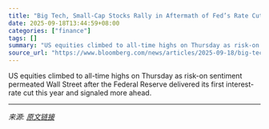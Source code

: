 ```yaml
---
title: "Big Tech, Small-Cap Stocks Rally in Aftermath of Fed’s Rate Cut"
date: 2025-09-18T13:44:59+08:00
categories: ["finance"]
tags: []
summary: "US equities climbed to all-time highs on Thursday as risk-on sentiment permeated Wall Street after the Federal Reserve delivered its first interest-rate cut this year and signaled more ahead."
source_url: "https://www.bloomberg.com/news/articles/2025-09-18/big-tech-small-cap-stocks-rise-in-aftermath-of-fed-s-rate-cut"
---
```


US equities climbed to all-time highs on Thursday as risk-on sentiment permeated Wall Street after the Federal Reserve delivered its first interest-rate cut this year and signaled more ahead.

---

*来源: [原文链接](https://www.bloomberg.com/news/articles/2025-09-18/big-tech-small-cap-stocks-rise-in-aftermath-of-fed-s-rate-cut)*
